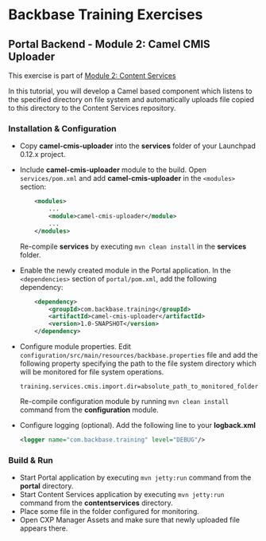 # Backbase Training Exercises

## Portal Backend - Module 2: Camel CMIS Uploader

This exercise is part of [Module 2: Content Services](https://github.com/Backbase/training-be-module-02/tree/code-migration)

In this tutorial, you will develop a Camel based component which listens to the specified directory on file system and automatically uploads file copied to this directory to the Content Services repository.

### Installation & Configuration

- Copy **camel-cmis-uploader** into the **services** folder of your Launchpad 0.12.x project.

- Include **camel-cmis-uploader** module to the build. Open `services/pom.xml` and add **camel-cmis-uploader** in the `<modules>` section:
	```xml
	    <modules>
	        ...	    
	        <module>camel-cmis-uploader</module>
	        ...
	    </modules>
	```	
	Re-compile **services** by executing `mvn clean install` in the **services** folder.
	
- Enable the newly created module in the Portal application. In the `<dependencies>` section of `portal/pom.xml`, add the following dependency:

	```xml
	    <dependency>
	        <groupId>com.backbase.training</groupId>
	        <artifactId>camel-cmis-uploader</artifactId>
	        <version>1.0-SNAPSHOT</version>
	    </dependency>
	```

- Configure module properties. Edit `configuration/src/main/resources/backbase.properties` file and add the following property specifying the path to the file system directory which will be monitored for file system operations.

  ```
  training.services.cmis.import.dir=absolute_path_to_monitored_folder
  ```

  Re-compile configuration module by running `mvn clean install` command from the **configuration** module.

- Configure logging (optional). Add the following line to your **logback.xml**

  ```xml
  <logger name="com.backbase.training" level="DEBUG"/>
  ```

### Build & Run

- Start Portal application by executing `mvn jetty:run` command from the **portal** directory.
- Start Content Services application by executing `mvn jetty:run` command from the **contentservices** directory.
- Place some file in the folder configured for monitoring. 
- Open CXP Manager Assets and make sure that newly uploaded file appears there.
